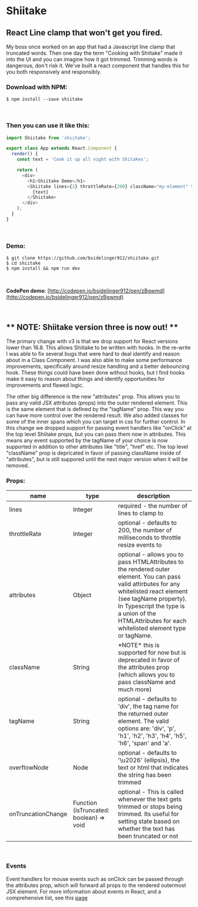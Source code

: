 # Shiitake

## React Line clamp that won't get you fired.

My boss once worked on an app that had a Javascript line clamp that truncated words.  Then one day the term "Cooking with Shiitake" made it into the UI and you can imagine how it got trimmed.  Trimming words is dangerous, don't risk it.  We've built a react component that handles this for you both responsively and responsibly.

### Download with NPM:

```
$ npm install --save shiitake
```
<br />

### Then you can use it like this:

```js
import Shiitake from 'shiitake';

export class App extends React.Component {
  render() {
    const text = 'Cook it up all night with Shitakes';

    return (
      <div>
        <h1>Shiitake Demo</h1>
        <Shiitake lines={2} throttleRate={200} className="my-element" tagName="p">
          {text}
        </Shiitake>
      </div>
    );
  }
}
```
<br />

### Demo:

```
$ git clone https://github.com/bsidelinger912/shiitake.git
$ cd shiitake
$ npm install && npm run dev
```

<br />

**CodePen demo**: [http://codepen.io/bsidelinger912/pen/zBgwmd](http://codepen.io/bsidelinger912/pen/zBgwmd)

<br />

## ** NOTE: Shiitake version three is now out! **
The primary change with v3 is that we drop support for React versions lower than 16.8.  This allows Shiitake to 
be written with hooks.  In the re-write I was able to fix several bugs that were hard to deal identify and reason about in a Class Component.  I was also able to make some performance improvements, specifically around resize handling and a better debouncing hook.  These things could have been done without hooks, but I find hooks make it easy to reason about things and identify opportunities for improvements and flawed logic.

The other big difference is the new "attributes" prop.  This allows you to pass any valid JSX attributes (props) into the outer rendered element.  This is the same element that is defined by the "tagName" prop.  This way you can have more control over the rendered result.  We also added classes for some of the inner spans which you can target in css for further control.  In this change we dropped support for passing event handlers like "onClick" at the top level Shiitake props, but you can pass them now in attributes.  This means any event supported by the tagName of your choice is now supported in addition to other attributes like "title", "href" etc.  The top level "className" prop is depricated in favor of passing className inside of "attributes", but is still suppored until the next major version when it will be removed.  

### Props:

<table style="width: 100%;">
  <thead>
    <tr>
      <th>name</th>
      <th>type</th>
      <th>description</th>
    </tr>
  </thead>
  <tbody>
    <tr>
      <td>lines</td>
      <td>Integer</td>
      <td>required - the number of lines to clamp to</td>
    </tr>
    <tr>
      <td>throttleRate</td>
      <td>Integer</td>
      <td>optional - defaults to 200, the number of milliseconds to throttle resize events to</td>
    </tr>
    <tr>
      <td>attributes</td>
      <td>Object</td>
      <td>optional - allows you to pass HTMLAttributes to the rendered outer element.  You can pass valid attirbutes for any whitelisted react element (see tagName property).  In Typescript the type is a union of the HTMLAttributes for each whitelisted element type or tagName.</td>
    </tr>
    <tr>
      <td>className</td>
      <td>String<np/td>
      <td>*NOTE* this is supported for now but is deprecated in favor of the attributes prop (which allows you to pass className and much more)</td>
    </tr>
    <tr>
      <td>tagName</td>
      <td>String</td>
      <td>optional - defaults to 'div', the tag name for the returned outer element.  The valid options are: 'div', 'p', 'h1', 'h2', 'h3', 'h4', 'h5', 'h6', 'span' and 'a'.</td>
    </tr>
    <tr>
      <td>overflowNode</td>
      <td>Node</td>
      <td>optional - defaults to '\u2026' (ellipsis), the text or html that indicates the string has been trimmed</td>
    </tr>
    <tr>
      <td>onTruncationChange</td>
      <td>Function (isTruncated: boolean) => void</td>
      <td>optional - This is called whenever the text gets trimmed or stops being trimmed.  Its useful for setting state based on whether the text has been truncated or not</td>
    </tr>
  </tbody>
</table>
<br />

### Events  
Event handlers for mouse events such as onClick can be passed through the attributes prop, which will forward all props to the rendered outermost JSX element. For more information about events in React, and a comprehensive list, see this [page](https://facebook.github.io/react/docs/events.html#supported-events)
